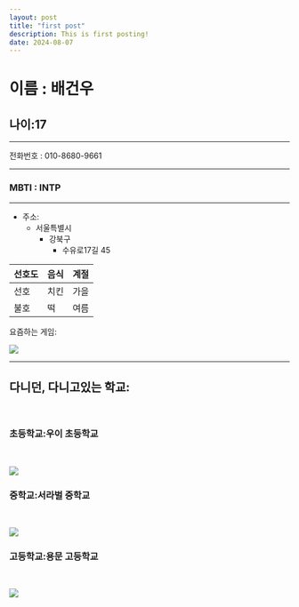 ```yaml
---
layout: post
title: "first post"
description: This is first posting!
date: 2024-08-07
---
```


<h1>이름 : 배건우</h1>

<h2>나이:17</h2>

---
전화번호 : 010-8680-9661

---
<h3>MBTI : INTP</h3>

---

* 주소:
  * 서울특별시
    * 강북구
      * 수유로17길 45

|선호도|음식|계절|
|---|---|---|
|선호|치킨|가을|
|불호|떡|여름|

요즘하는 게임:

![](https://encrypted-tbn0.gstatic.com/images?q=tbn:ANd9GcTKgGSqOonwy1A2wGXlyOj4aWfNN3fsSHfA7Q&s)

---

<h2>다니던, 다니고있는 학교:</h2><br>

<h3>초등학교:우이 초등학교</h3><br>

![](https://lh5.googleusercontent.com/proxy/WryWvp6772aE5fneFE8ezC6mhLh8Es5x-I_6VhRbWfduHGpwMxH86Ox_WahzItLgmAXpE04PBi7Wu9YnAotm40ukEq01Q7Ejvfl2)<br>

<h3>중학교:서라벌 중학교</h3><br>

![](https://lh3.googleusercontent.com/p/AF1QipMXPhHxcP8B4Zu0UgHgGKwFIYkhaySrpsZbuat6=s680-w680-h510)<br>
<h3>고등학교:용문 고등학교</h3><br>

![](https://edudonga.com/data/article/2012/1935588662_a6yirv8g.jpg)<br>
